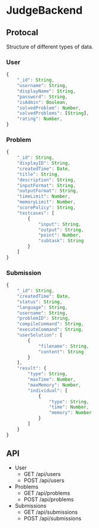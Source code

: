# JudgeBackend

## Protocal

Structure of different types of data.

### User

```js
{
    "_id": String,
    "username": String,
    "displayName": String,
    "password": String,
    "isAdmin": Boolean,
    "solvedProblem": Number,
    "solvedProblems": [String],
    "rating": Number,
}
```

### Problem

```js
{
    "_id": String,
    "displayID": String,
    "createdTime": Date,
    "title": String,
    "description": String,
    "inputFormat": String,
    "outputFormat": String,
    "timeLimit": Number,
    "memoryLimit": Number,
    "scorePolicy": String,
    "testcases": [
        {
            "input": String,
            "output": String,
            "point": Number,
            "subtask": String
        }
    ]
}
```

### Submission

```js
{
    "_id": String,
    "createdTime": Date,
    "status": String,
    "language": String,
    "username": String,
    "problemID": String,
    "compileCommand": String,
    "executeCommand": String,
    "userSolution": [
        {
            "filename": String,
            "content": String
        }
    ],
    "result": {
        "type": String,
        "maxTime": Number,
        "maxMemory": Number,
        "individual": [
            {
                "type": String,
                "time": Number,
                "memory": Number
            }
        ]
    }
}
```

## API

- User
    - GET /api/users
    - POST /api/users
- Problems
    - GET /api/problems
    - POST /api/problems
- Submissions
    - GET /api/submissions
    - POST /api/submissions